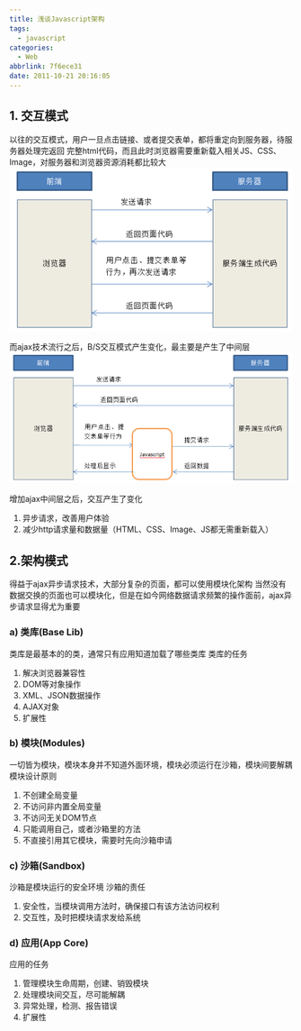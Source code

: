 ```yaml
---
title: 浅谈Javascript架构
tags:
  - javascript
categories:
  - Web
abbrlink: 7f6ece31
date: 2011-10-21 20:16:05
---
```


## 1. 交互模式

以往的交互模式，用户一旦点击链接、或者提交表单，都将重定向到服务器，待服务器处理完返回 完整html代码，而且此时浏览器需要重新载入相关JS、CSS、Image，对服务器和浏览器资源消耗都比较大
![framework](/images/2011/10/framework1.png)
<!--more-->
而ajax技术流行之后，B/S交互模式产生变化，最主要是产生了中间层
![framework](/images/2011/10/framework2.png)

增加ajax中间层之后，交互产生了变化
1. 异步请求，改善用户体验
2. 减少http请求量和数据量（HTML、CSS、Image、JS都无需重新载入）

## 2.架构模式

得益于ajax异步请求技术，大部分复杂的页面，都可以使用模块化架构
当然没有数据交换的页面也可以模块化，但是在如今网络数据请求频繁的操作面前，ajax异步请求显得尤为重要

### a) 类库(Base Lib)

类库是最基本的的类，通常只有应用知道加载了哪些类库
类库的任务
1. 解决浏览器兼容性
2. DOM等对象操作
3. XML、JSON数据操作
4. AJAX对象
5. 扩展性

### b) 模块(Modules)

一切皆为模块，模块本身并不知道外面环境，模块必须运行在沙箱，模块间要解耦
模块设计原则
1. 不创建全局变量
2. 不访问非内置全局变量
3. 不访问无关DOM节点
4. 只能调用自己，或者沙箱里的方法
5. 不直接引用其它模块，需要时先向沙箱申请

### c) 沙箱(Sandbox)

沙箱是模块运行的安全环境
沙箱的责任
1. 安全性，当模块调用方法时，确保接口有该方法访问权利
2. 交互性，及时把模块请求发给系统

### d) 应用(App Core)

应用的任务
1. 管理模块生命周期，创建、销毁模块
2. 处理模块间交互，尽可能解耦
3. 异常处理，检测、报告错误
4. 扩展性
